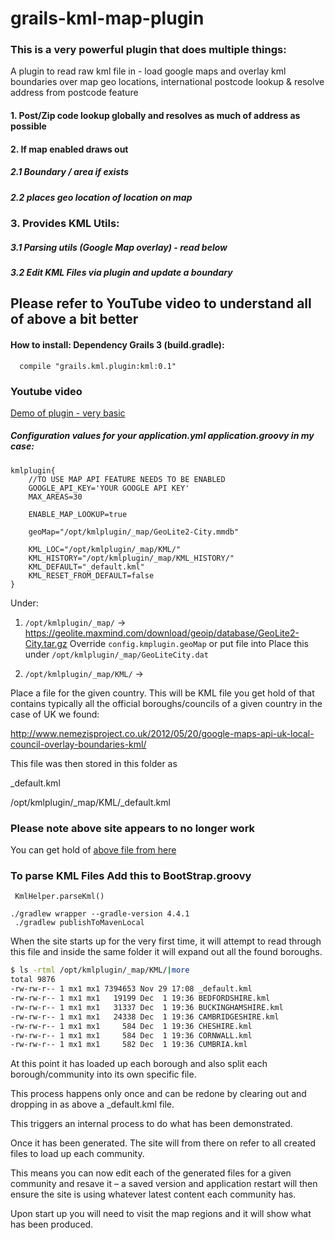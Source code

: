 # grails-kml-map-plugin
### This is a very powerful plugin that does multiple things:
A plugin to read raw kml file in - load google maps and overlay kml boundaries over map geo locations, international postcode lookup &amp; resolve address from postcode feature


#### 1. Post/Zip code lookup globally and resolves as much of address as possible

#### 2. If map enabled draws out 
##### 2.1 Boundary / area if exists 
##### 2.2 places geo location of location on map

### 3. Provides KML Utils:
##### 3.1 Parsing utils (Google Map overlay) - read below
##### 3.2 Edit KML Files via plugin and update a boundary 

## Please refer to YouTube video to understand all of above a bit better


#### How to install:  Dependency Grails 3 (build.gradle):
 ```
   compile "grails.kml.plugin:kml:0.1"
```

### Youtube video
[Demo of plugin - very basic ](https://youtu.be/aG5Pj5Ggok4)

##### Configuration values for your application.yml application.groovy in my case:

```
kmlplugin{
    //TO USE MAP API FEATURE NEEDS TO BE ENABLED
    GOOGLE_API_KEY='YOUR GOOGLE API KEY'  
    MAX_AREAS=30

    ENABLE_MAP_LOOKUP=true

    geoMap="/opt/kmlplugin/_map/GeoLite2-City.mmdb"

    KML_LOC="/opt/kmlplugin/_map/KML/"
    KML_HISTORY="/opt/kmlplugin/_map/KML_HISTORY/"
    KML_DEFAULT="_default.kml"
    KML_RESET_FROM_DEFAULT=false
}
```
Under:
1.  `/opt/kmlplugin/_map/` -> https://geolite.maxmind.com/download/geoip/database/GeoLite2-City.tar.gz
Override `config.kmplugin.geoMap` or put file into
Place this under `/opt/kmlplugin/_map/GeoLiteCity.dat`




2. `/opt/kmlplugin/_map/KML/` ->


Place a file for the given country. This will be KML file you get hold of that contains typically all the official boroughs/councils of a given country in the case of UK we found:

http://www.nemezisproject.co.uk/2012/05/20/google-maps-api-uk-local-council-overlay-boundaries-kml/

This file was then stored in this folder as 

_default.kml


/opt/kmlplugin/_map/KML/_default.kml


### Please note above  site appears to no longer work 
You can get hold of [above file from here](https://github.com/vahidhedayati/grailskml-test/tree/master/DOWNLOADS)  

### To parse KML Files  Add this to BootStrap.groovy

```
 KmlHelper.parseKml()
```

```
./gradlew wrapper --gradle-version 4.4.1
 ./gradlew publishToMavenLocal
```

 
When the site starts up for the very first time, it will attempt to read through this file and inside the same folder it will expand out all the found boroughs.

```bash
$ ls -rtml /opt/kmlplugin/_map/KML/|more
total 9876
-rw-rw-r-- 1 mx1 mx1 7394653 Nov 29 17:08 _default.kml
-rw-rw-r-- 1 mx1 mx1   19199 Dec  1 19:36 BEDFORDSHIRE.kml
-rw-rw-r-- 1 mx1 mx1   31337 Dec  1 19:36 BUCKINGHAMSHIRE.kml
-rw-rw-r-- 1 mx1 mx1   24338 Dec  1 19:36 CAMBRIDGESHIRE.kml
-rw-rw-r-- 1 mx1 mx1     584 Dec  1 19:36 CHESHIRE.kml
-rw-rw-r-- 1 mx1 mx1     584 Dec  1 19:36 CORNWALL.kml
-rw-rw-r-- 1 mx1 mx1     582 Dec  1 19:36 CUMBRIA.kml
```

At this point it has loaded up each borough and also split each borough/community into its own specific file.

This process happens only once and can be redone by clearing out and dropping in as above a _default.kml file.

This triggers an internal process to do what has been demonstrated.

Once it has been generated. The site will from there on refer to all created files to load up each community.

This means you can now edit each of the generated files for a given community and resave it – a saved version and application restart will then ensure the site is using whatever latest content each community has.

Upon start up you will need to visit the  map regions and it will show what has been produced.
